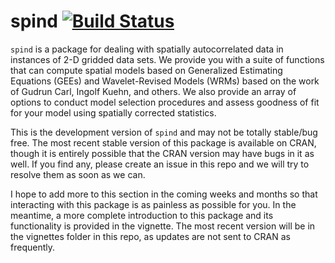 # spind [![Build Status](https://travis-ci.org/levisc8/spind.svg?branch=master)](https://travis-ci.org/levisc8/spind)

`spind` is a package for dealing with spatially autocorrelated data in instances of 2-D gridded data sets. We provide you with a suite of functions that can compute spatial models based on Generalized Estimating Equations (GEEs) and Wavelet-Revised Models (WRMs) based on the work of Gudrun Carl, Ingolf Kuehn, and others. We also provide an array of options to conduct model selection procedures and assess goodness of fit for your model using spatially corrected statistics.  

This is the development version of `spind` and may not be totally stable/bug free. The most recent stable version of this package is available on CRAN, though it is entirely possible that the CRAN version may have bugs in it as well. If you find any, please create an issue in this repo and we will try to resolve them as soon as we can. 

I hope to add more to this section in the coming weeks and months so that interacting with this package is as painless as possible for you. In the meantime, a more complete introduction to this package and its functionality is provided in the vignette. The most recent version will be in the vignettes folder in this repo, as updates are not sent to CRAN as frequently. 
